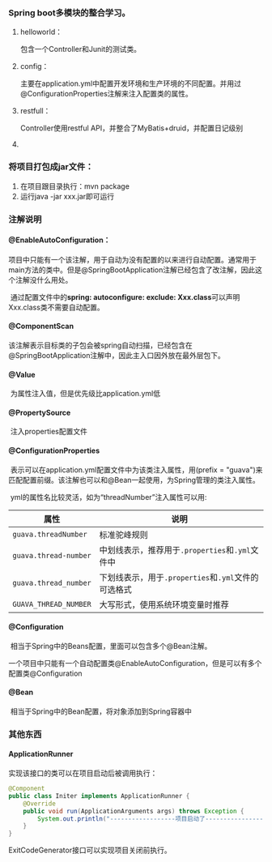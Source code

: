 ### Spring boot多模块的整合学习。

1.  helloworld：

    包含一个Controller和Junit的测试类。

2.  config：

    主要在application.yml中配置开发环境和生产环境的不同配置。并用过@ConfigurationProperties注解来注入配置类的属性。

3.  restfull：

    Controller使用restful API，并整合了MyBatis+druid，并配置日记级别

4.  ​

### 将项目打包成jar文件：

1.  在项目跟目录执行：mvn package
2.  运行java -jar xxx.jar即可运行

### 注解说明

#### @EnableAutoConfiguration：

​	项目中只能有一个该注解，用于自动为没有配置的以来进行自动配置。通常用于main方法的类中。但是@SpringBootApplication注解已经包含了改注解，因此这个注解没什么用处。

​	通过配置文件中的**spring: autoconfigure:  exclude: Xxx.class**可以声明Xxx.class类不需要自动配置。

#### @ComponentScan

​	该注解表示目标类的子包会被spring自动扫描，已经包含在@SpringBootApplication注解中，因此主入口因外放在最外层包下。

#### @Value

​	为属性注入值，但是优先级比application.yml低

#### @PropertySource

​	注入properties配置文件

#### @ConfigurationProperties

​	表示可以在application.yml配置文件中为该类注入属性，用(prefix = "guava")来匹配配置前缀。该注解也可以和@Bean一起使用，为Spring管理的类注入属性。

​	yml的属性名比较灵活，如为“threadNumber”注入属性可以用:

| 属性                    | 说明                                  |
| --------------------- | ----------------------------------- |
| `guava.threadNumber`  | 标准驼峰规则                              |
| `guava.thread-number` | 中划线表示，推荐用于`.properties`和`.yml`文件中   |
| `guava.thread_number` | 下划线表示，用于`.properties`和`.yml`文件的可选格式 |
| `GUAVA_THREAD_NUMBER` | 大写形式，使用系统环境变量时推荐                    |

#### @Configuration

​	相当于Spring中的Beans配置，里面可以包含多个@Bean注解。

​	一个项目中只能有一个自动配置类@EnableAutoConfiguration，但是可以有多个配置类@Configuration

#### @Bean

​	相当于Spring中的Bean配置，将对象添加到Spring容器中

### 其他东西

#### ApplicationRunner

实现该接口的类可以在项目启动后被调用执行：

```java
@Component
public class Initer implements ApplicationRunner {
    @Override
    public void run(ApplicationArguments args) throws Exception {
        System.out.println("------------------项目启动了------------------");
    }
}
```

ExitCodeGenerator接口可以实现项目关闭前执行。